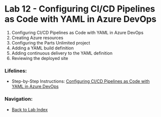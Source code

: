 # Lab 12 - Configuring CI/CD Pipelines as Code with YAML in Azure DevOps

1. Configuring CI/CD Pipelines as Code with YAML in Azure DevOps
2. Creating Azure resources
3. Configuring the Parts Unlimited project
4. Adding a YAML build definition
5. Adding continuous delivery to the YAML definition
6. Reviewing the deployed site

### Lifelines:

* Step-by-Step Instructions:
[Configuring CI/CD Pipelines as Code with YAML in Azure DevOps](https://azuredevopslabs.com/labs/azuredevops/yaml/)

### Navigation:

* [Back to Lab Index](https://github.com/mikepfeiffer/azure-devops-labs)
